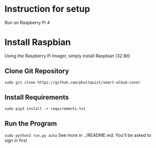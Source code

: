 # Instruction for setup
Run on Raspberry Pi 4

# Install Raspbian
Using the Raspberry Pi Imager, simply install Raspbian (32 Bit)

## Clone Git Repository
`sudo git clone https://github.com/phultquist/smart-album-cover`

## Install Requirements
`sudo pip3 install -r requirements.txt`

## Run the Program
`sudo python3 run.py auto`
See more in ../README.md. You'll be asked to sign in first